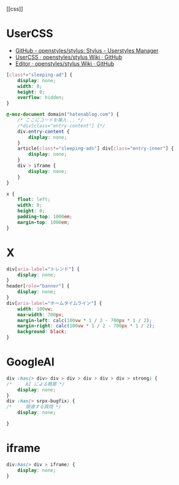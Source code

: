 [[css]]

# UserCSS
- [GitHub - openstyles/stylus: Stylus - Userstyles Manager](https://github.com/openstyles/stylus)
- [UserCSS · openstyles/stylus Wiki · GitHub](https://github.com/openstyles/stylus/wiki/Usercss)
- [Editor · openstyles/stylus Wiki · GitHub](https://github.com/openstyles/stylus/wiki/Editor#usercss-mode)

```css
[class*="sleeping-ad"] {
    display: none;
    width: 0;
    height: 0;
    overflow: hidden;
}
```

```css
@-moz-document domain("hatenablog.com") {
    /* ここにコードを挿入... */
    /*div[class="entry-content"] {*/
    div.entry-content {
        display: none;
    }
    article[class*="sleeping-ads"] div[class="entry-inner"] {
        display: none;
    }
    div > iframe {
        display: none;
    }
}
```

```css
x {
	float: left;
	width: 0;
	height: 0;
	padding-top: 1000em;
	margin-top: 1000em;
}
```

# X

```css
div[aria-label="トレンド"] {
    display: none;
}
header[role="banner"] {
    display: none;
}
div[aria-label="ホームタイムライン"] {
    width: 100vw;
    max-width: 700px;
    margin-left: calc(100vw * 1 / 2 - 700px * 1 / 2);
    margin-right: calc(100vw * 1 / 2 - 700px * 1 / 2);
    background: black;
}
```

# GoogleAI

```css
div :has(> div> div > div > div > div > div > strong) {
/*     AI による概要 */
    display: none;
}
div :has(> srpx-bugfix) {
/*     関連する質問 */
    display: none;

}
```

# iframe

```css
div:has(> div > iframe) {
    display: none;
}
```
